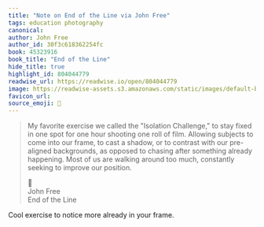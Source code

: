 ```yaml
---
title: "Note on End of the Line via John Free"
tags: education photography
canonical: 
author: John Free
author_id: 30f3c618362254fc
book: 45323916
book_title: "End of the Line"
hide_title: true
highlight_id: 804044779
readwise_url: https://readwise.io/open/804044779
image: https://readwise-assets.s3.amazonaws.com/static/images/default-book-icon-0.c6917d331b03.png
favicon_url: 
source_emoji: 📕
---
```


> My favorite exercise we called the "Isolation Challenge," to stay fixed in one spot for one hour shooting one roll of film. Allowing subjects to come into our frame, to cast a shadow, or to contrast with our pre-aligned backgrounds, as opposed to chasing after something already happening. Most of us are walking around too much, constantly seeking to improve our position.
> <div class="quoteback-footer"><div class="quoteback-avatar"><span class="mini-emoji"> 📕</span></div><div class="quoteback-metadata"><div class="metadata-inner"><span style="display:none">FROM:</span><div aria-label="John Free" class="quoteback-author"> John Free</div><div aria-label="End of the Line" class="quoteback-title"> End of the Line</div></div></div></div>

Cool exercise to notice more already in your frame.